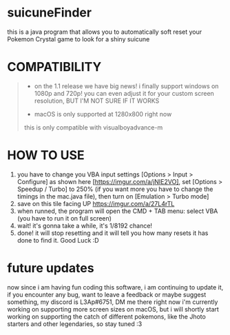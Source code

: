 # suicuneFinder

this is a java program that allows you to automatically soft reset your Pokemon Crystal game to look for a shiny suicune

# COMPATIBILITY

> * on the 1.1 release we have big news! i finally support windows on 1080p and 720p! you can even adjust it for your custom screen resolution, BUT I'M NOT SURE IF IT WORKS
>
> * macOS is only supported at 1280x800 right now
>
> this is only compatible with visualboyadvance-m

# HOW TO USE

1) you have to change you VBA input settings [Options > Input > Configure] as shown here [https://imgur.com/a/jNIE2VO], set [Options > Speedup / Turbo] to 250% (if you want more you have to change the timings in the mac.java file), then turn on [Emulation > Turbo mode]
2) save on this tile facing UP https://imgur.com/a/27L4rTL
3) when runned, the program will open the CMD + TAB menu: select VBA (you have to run it on full screen)
4) wait! it's gonna take a while, it's 1/8192 chance!
5) done! it will stop resetting and it will tell you how many resets it has done to find it. Good Luck :D


# future updates

now since i am having fun coding this software, i am continuing to update it, if you encounter any bug, want to leave a feedback or maybe suggest something, my discord is L3Ap#6751, DM me there
right now i'm currently working on supporting more screen sizes on macOS, but i will shortly start working on supporting the catch of different pokemons, like the Jhoto starters and other legendaries, so stay tuned :3
